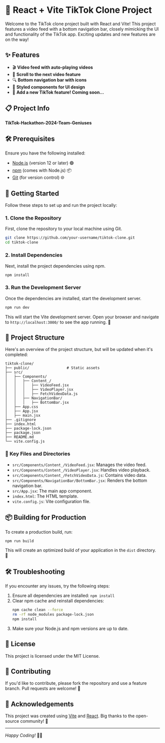 # 🎥 React + Vite TikTok Clone Project

Welcome to the TikTok clone project built with React and Vite! This project features a video feed with a bottom navigation bar, closely mimicking the UI and functionality of the TikTok app. Exciting updates and new features are on the way!

## ✨ Features

- 🎬 **Video feed with auto-playing videos**
- 📜 **Scroll to the next video feature**
- 🔍 **Bottom navigation bar with icons**
- 🎨 **Styled components for UI design**
- 🚀 **Add a new TikTok feature! Coming soon...**

## 📋 Project Info

**TikTok-Hackathon-2024-Team-Geniuses**

## 🛠 Prerequisites

Ensure you have the following installed:

- [Node.js](https://nodejs.org/) (version 12 or later) 🟢
- [npm](https://www.npmjs.com/) (comes with Node.js) 📦
- [Git](https://git-scm.com/) (for version control) 🌐

## 🏁 Getting Started

Follow these steps to set up and run the project locally:

### 1. Clone the Repository

First, clone the repository to your local machine using Git.

```sh
git clone https://github.com/your-username/tiktok-clone.git
cd tiktok-clone
```

### 2. Install Dependencies

Next, install the project dependencies using npm.

```sh
npm install
```

### 3. Run the Development Server

Once the dependencies are installed, start the development server.

```sh
npm run dev
```

This will start the Vite development server. Open your browser and navigate to `http://localhost:3000/` to see the app running. 🚀

## 📂 Project Structure 

Here's an overview of the project structure, but will be updated when it's completed:

```
tiktok-clone/
├── public/                 # Static assets
├── src/
│   ├── Components/
│   │   ├── Content_/
│   │   │   ├── VideoFeed.jsx
│   │   │   ├── VideoPlayer.jsx
│   │   │   ├── FetchVideoData.js
│   │   ├── NavigationBar/
│   │   │   ├── BottomBar.jsx
│   ├── App.css
│   ├── App.jsx
│   ├── main.jsx
├── .gitignore
├── index.html
├── package-lock.json
├── package.json
├── README.md
└── vite.config.js
```

### 📂 Key Files and Directories

- `src/Components/Content_/VideoFeed.jsx`: Manages the video feed.
- `src/Components/Content_/VideoPlayer.jsx`: Handles video playback.
- `src/Components/Content_/FetchVideoData.js`: Contains video data.
- `src/Components/NavigationBar/BottomBar.jsx`: Renders the bottom navigation bar.
- `src/App.jsx`: The main app component.
- `index.html`: The HTML template.
- `vite.config.js`: Vite configuration file.

## 📦 Building for Production

To create a production build, run:

```sh
npm run build
```

This will create an optimized build of your application in the `dist` directory. 📁

## 🛠 Troubleshooting

If you encounter any issues, try the following steps:

1. Ensure all dependencies are installed: `npm install`
2. Clear npm cache and reinstall dependencies:
   ```sh
   npm cache clean --force
   rm -rf node_modules package-lock.json
   npm install
   ```
3. Make sure your Node.js and npm versions are up to date.

## 📜 License

This project is licensed under the MIT License.

## 🤝 Contributing

If you'd like to contribute, please fork the repository and use a feature branch. Pull requests are welcome! 🌟

## 🙏 Acknowledgements

This project was created using [Vite](https://vitejs.dev/) and [React](https://reactjs.org/). Big thanks to the open-source community! 💖

---

*Happy Coding!* 🚀✨
